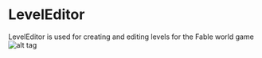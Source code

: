 LevelEditor
==========

LevelEditor is used for creating and editing levels for the Fable world game <br />
![alt tag](http://i.imgur.com/ntldvwk.jpg)
